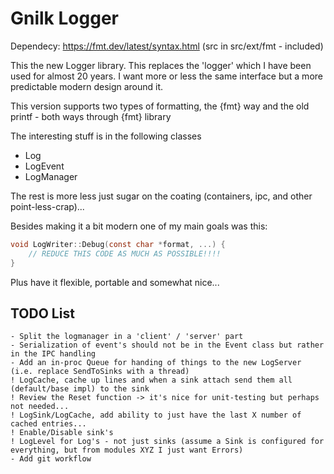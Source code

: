 # Gnilk Logger

Dependecy: https://fmt.dev/latest/syntax.html  (src in src/ext/fmt - included)


This the new Logger library. This replaces the 'logger' which I have been used for almost 20 years. 
I want more or less the same interface but a more predictable modern design around it.

This version supports two types of formatting, the {fmt} way and the old printf - both ways through {fmt} library


The interesting stuff is in the following classes
* Log
* LogEvent
* LogManager

The rest is more less just sugar on the coating (containers, ipc, and other point-less-crap)...

Besides making it a bit modern one of my main goals was this:
```c
void LogWriter::Debug(const char *format, ...) {
    // REDUCE THIS CODE AS MUCH AS POSSIBLE!!!!
}
```

Plus have it flexible, portable and somewhat nice...

## TODO List
```text
- Split the logmanager in a 'client' / 'server' part
- Serialization of event's should not be in the Event class but rather in the IPC handling
- Add an in-proc Queue for handing of things to the new LogServer (i.e. replace SendToSinks with a thread)
! LogCache, cache up lines and when a sink attach send them all (default/base impl) to the sink
! Review the Reset function -> it's nice for unit-testing but perhaps not needed...
! LogSink/LogCache, add ability to just have the last X number of cached entries...
! Enable/Disable sink's
! LogLevel for Log's - not just sinks (assume a Sink is configured for everything, but from modules XYZ I just want Errors)
- Add git workflow
 
```